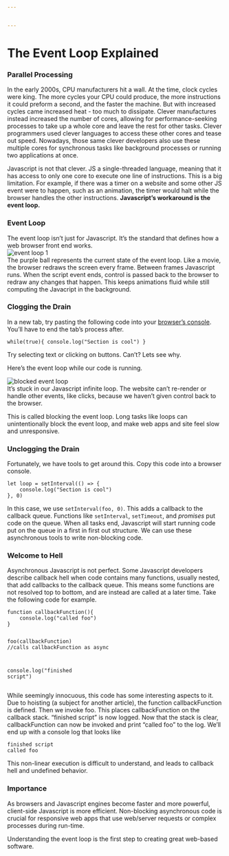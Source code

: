 ```yaml
---


---
```


<h1 id="the-event-loop-explained">The Event Loop Explained</h1>
<h3 id="parallel-processing">Parallel Processing</h3>
<p>In the early 2000s, CPU manufacturers hit a wall. At the time, clock cycles were king. The more cycles your CPU could produce, the more instructions it could preform a second, and the faster the machine. But with increased cycles came increased heat - too much to dissipate. Clever manufactures instead increased the number of cores, allowing for performance-seeking processes to take up a whole core and leave the rest for other tasks. Clever programmers used clever languages to access these other cores and tease out speed.  Nowadays, those same clever developers also use these multiple cores for synchronous tasks like background processes or running two applications at once.</p>
<p>Javascript is not that clever. JS a single-threaded language, meaning that it has access to only one core to execute one line of instructions. This is a big limitation. For example, if there was a timer on a website and some other JS event were to happen, such as an animation, the timer would halt while the browser handles the other instructions. <strong>Javascript’s workaround is the event loop.</strong></p>
<h3 id="event-loop">Event Loop</h3>
<p>The event loop isn’t just for Javascript. It’s the standard that defines how a web browser front end works.<br>
<img src="https://media.giphy.com/media/RhBsyPkh1BC87DSIJe/giphy.gif" alt="event loop 1"><br>
The purple ball represents the current state of the event loop. Like a movie, the browser redraws the screen every frame. Between frames Javascript runs. When the script event ends, control is passed back to the browser to redraw any changes that happen. This keeps animations fluid while still computing the Javacript in the background.</p>
<h3 id="clogging-the-drain">Clogging the Drain</h3>
<p>In a new tab, try pasting the following code into your <a href="https://kb.mailster.co/how-can-i-open-the-browsers-console/">browser’s console</a>. You’ll have to end the tab’s process after.</p>
<pre class=" language-javascript"><code class="prism  language-javascript"><span class="token keyword">while</span><span class="token punctuation">(</span><span class="token boolean">true</span><span class="token punctuation">)</span><span class="token punctuation">{</span> console<span class="token punctuation">.</span><span class="token function">log</span><span class="token punctuation">(</span><span class="token string">"Section is cool"</span><span class="token punctuation">)</span> <span class="token punctuation">}</span>
</code></pre>
<p>Try selecting text or clicking on buttons. Can’t? Lets see why.</p>
<p>Here’s the event loop while our code is running.</p>
<p><img src="https://i.imgur.com/C1P1MR7.jpg" alt="blocked event loop"><br>
It’s stuck in our Javascript infinite loop. The website can’t re-render or handle other events, like clicks, because we haven’t given control back to the browser.</p>
<p>This is called blocking the event loop. Long tasks like loops can unintentionally block the event loop, and make web apps and site feel slow and unresponsive.</p>
<h3 id="unclogging-the-drain">Unclogging the Drain</h3>
<p>Fortunately, we have tools to get around this. Copy this code into a browser console.</p>
<pre class=" language-javascript"><code class="prism  language-javascript"><span class="token keyword">let</span> loop <span class="token operator">=</span> <span class="token function">setInterval</span><span class="token punctuation">(</span><span class="token punctuation">(</span><span class="token punctuation">)</span> <span class="token operator">=&gt;</span> <span class="token punctuation">{</span> 
	console<span class="token punctuation">.</span><span class="token function">log</span><span class="token punctuation">(</span><span class="token string">"Section is cool"</span><span class="token punctuation">)</span> 
<span class="token punctuation">}</span><span class="token punctuation">,</span> <span class="token number">0</span><span class="token punctuation">)</span>
</code></pre>
<p>In this case, we use <code>setInterval(foo, 0)</code>. This adds a callback to the callback queue. Functions like <code>setInterval</code>, <code>setTimeout</code>,  and <em>promises</em> put code on the queue. When all tasks end, Javascript will start running code put on the queue in a first in first out structure. We can use these asynchronous tools to write non-blocking code.</p>
<h3 id="welcome-to-hell">Welcome to Hell</h3>
<p>Asynchronous Javascript is not perfect. Some Javascript developers describe callback hell when code contains many functions, usually nested, that add callbacks to the callback queue. This means some functions are not resolved top to bottom, and are instead are called at a later time. Take the following code for example.</p>
<pre class=" language-javascript"><code class="prism  language-javascript"><span class="token keyword">function</span> <span class="token function">callbackFunction</span><span class="token punctuation">(</span><span class="token punctuation">)</span><span class="token punctuation">{</span>
	console<span class="token punctuation">.</span><span class="token function">log</span><span class="token punctuation">(</span><span class="token string">"called foo"</span><span class="token punctuation">)</span>
<span class="token punctuation">}</span>

<span class="token function">foo</span><span class="token punctuation">(</span>callbackFunction<span class="token punctuation">)</span> <span class="token comment">//calls callbackFunction as async</span>

console<span class="token punctuation">.</span><span class="token function">log</span><span class="token punctuation">(</span><span class="token string">"finished script"</span><span class="token punctuation">)</span>
</code></pre>
<p>While seemingly innocuous, this code has some interesting aspects to it. Due to hoisting (a subject for another article), the function callbackFunction is defined. Then we invoke foo. This places callbackFunction on the callback stack. “finished script” is now logged. Now that the stack is clear, callbackFunction can now be invoked and print “called foo” to the log. We’ll end up with a console log that looks like</p>
<pre class=" language-javascript"><code class="prism  language-javascript">finished script
called foo
</code></pre>
<p>This non-linear execution is difficult to understand, and leads to callback hell and undefined behavior.</p>
<h3 id="importance">Importance</h3>
<p>As browsers and Javascript engines become faster and more powerful, client-side Javascript is more efficient. Non-blocking asynchronous code is crucial for responsive web apps that use web/server requests or complex processes during run-time.</p>
<p>Understanding the event loop is the first step to creating great web-based software.</p>

